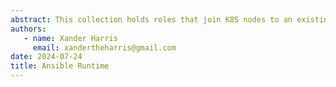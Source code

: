 ```yaml
---
abstract: This collection holds roles that join K8S nodes to an existing cluster.
authors:
   - name: Xander Harris
     email: xandertheharris@gmail.com
date: 2024-07-24
title: Ansible Runtime
---
```


```{literalinclude} /edwardtheharris/k8s/meta/runtime.yml
```

<!--
```{autoyaml} edwardtheharris/k8s/meta/runtime.yml
```
-->

```{sectionauthor} Xander Harris <xandertheharris@gmail.com>
```
